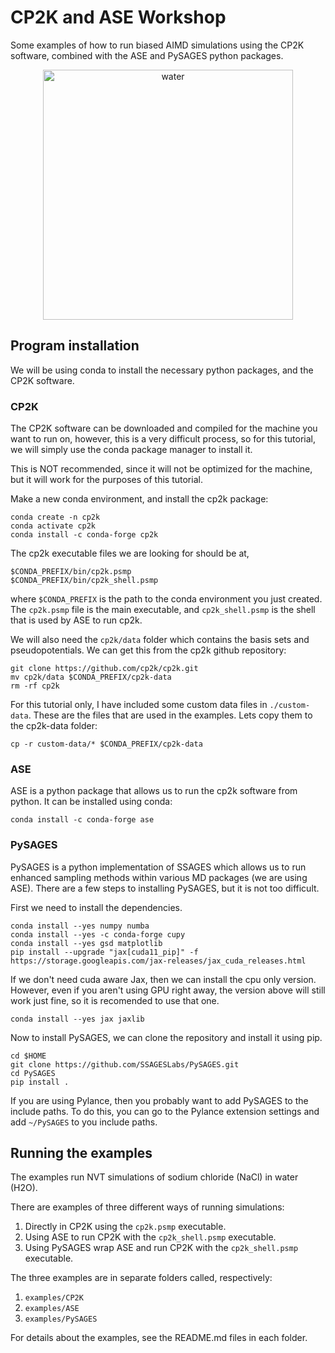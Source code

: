 # CP2K and ASE Workshop
Some examples of how to run biased AIMD simulations using the CP2K software, combined with the ASE and PySAGES python packages.

<p align="center">
<img src="water.png" alt="water" width="400"/>
</p>

## Program installation
We will be using conda to install the necessary python packages, and the CP2K software.

### CP2K
The CP2K software can be downloaded and compiled for the machine you want to run on, however,
this is a very difficult process, so for this tutorial, we will simply use the conda package manager to install it.

This is NOT recommended, since it will not be optimized for the machine, but it will work for the purposes of this tutorial.

Make a new conda environment, and install the cp2k package:
```
conda create -n cp2k
conda activate cp2k
conda install -c conda-forge cp2k
```
The cp2k executable files we are looking for should be at,
```
$CONDA_PREFIX/bin/cp2k.psmp
$CONDA_PREFIX/bin/cp2k_shell.psmp
```
where ```$CONDA_PREFIX``` is the path to the conda environment you just created. The ```cp2k.psmp``` file is the main executable, and ```cp2k_shell.psmp``` is the shell that is used by ASE to run cp2k.

We will also need the ```cp2k/data``` folder which contains the basis sets and pseudopotentials. We can get
this from the cp2k github repository:
```
git clone https://github.com/cp2k/cp2k.git
mv cp2k/data $CONDA_PREFIX/cp2k-data
rm -rf cp2k
```
For this tutorial only, I have included some custom data files in ```./custom-data```. These are the files that are used in the examples. Lets copy them to the cp2k-data folder:
```
cp -r custom-data/* $CONDA_PREFIX/cp2k-data
```


### ASE
ASE is a python package that allows us to run the cp2k software from python. It can be installed using conda:
```
conda install -c conda-forge ase
```

### PySAGES
PySAGES is a python implementation of SSAGES which allows us to run enhanced sampling methods
within various MD packages (we are using ASE). There are a few steps to installing PySAGES, but it is not too difficult.

First we need to install the dependencies.
```
conda install --yes numpy numba
conda install --yes -c conda-forge cupy
conda install --yes gsd matplotlib
pip install --upgrade "jax[cuda11_pip]" -f https://storage.googleapis.com/jax-releases/jax_cuda_releases.html
```

If we don't need cuda aware Jax, then we can install the cpu only version. However, even if you aren't using GPU right away, the version above will still work just fine, so it is recomended to use that one.
```
conda install --yes jax jaxlib
```

Now to install PySAGES, we can clone the repository and install it using pip.
```
cd $HOME
git clone https://github.com/SSAGESLabs/PySAGES.git
cd PySAGES
pip install .
```

If you are using Pylance, then you probably want to add PySAGES to the include paths. To do this, you can go to the Pylance extension settings and add ```~/PySAGES``` to you include paths.

## Running the examples
The examples run NVT simulations of sodium chloride (NaCl) in water (H2O).

There are examples of three different ways of running simulations:
1. Directly in CP2K using the ```cp2k.psmp``` executable.
2. Using ASE to run CP2K with the ```cp2k_shell.psmp``` executable.
3. Using PySAGES wrap ASE and run CP2K with the ```cp2k_shell.psmp``` executable.

The three examples are in separate folders called, respectively:
1. ```examples/CP2K```
2. ```examples/ASE```
3. ```examples/PySAGES```

For details about the examples, see the README.md files in each folder.
